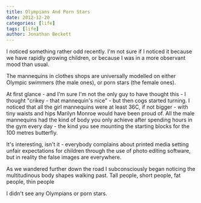 ```yaml
---
title: Olympians And Porn Stars
date: 2012-12-20
categories: [life]
tags: [life]
author: Jonathan Beckett
---
```


I noticed something rather odd recently. I'm not sure if I noticed it because we have rapidly growing children, or because I was in a more observant mood than usual.

The mannequins in clothes shops are universally modelled on either Olympic swimmers (the male ones), or porn stars (the female ones).

At first glance - and I'm sure I'm not the only guy to have thought this - I thought "crikey - that mannequin's nice" - but then cogs started turning. I noticed that all the girl mannequins were at least 36C, if not bigger - with tiny waists and hips Marilyn Monroe would have been proud of. All the male mannequins had the kind of body you only achieve after spending hours in the gym every day - the kind you see mounting the starting blocks for the 100 metres butterfly.

It's interesting, isn't it - everybody complains about printed media setting unfair expectations for children through the use of photo editing software, but in reality the false images are everywhere.

As we wandered further down the road I subconsciously began noticing the multitudinous body shapes walking past. Tall people, short people, fat people, thin people

I didn't see any Olympians or porn stars.